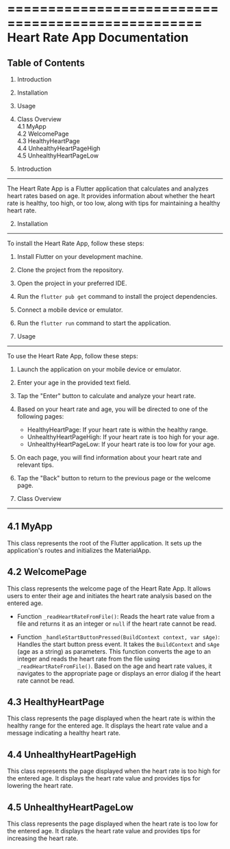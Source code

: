 ==================================================
Heart Rate App Documentation
==================================================

Table of Contents
-----------------
1. Introduction
2. Installation
3. Usage
4. Class Overview <br />
    4.1 MyApp <br />
    4.2 WelcomePage <br />
    4.3 HealthyHeartPage <br />
    4.4 UnhealthyHeartPageHigh <br />
    4.5 UnhealthyHeartPageLow

1. Introduction
-----------------
The Heart Rate App is a Flutter application that calculates and analyzes heart rates based on age. It provides information about whether the heart rate is healthy, too high, or too low, along with tips for maintaining a healthy heart rate.

2. Installation
-----------------
To install the Heart Rate App, follow these steps:
1. Install Flutter on your development machine.
2. Clone the project from the repository.
3. Open the project in your preferred IDE.
4. Run the `flutter pub get` command to install the project dependencies.
5. Connect a mobile device or emulator.
6. Run the `flutter run` command to start the application.

3. Usage
-----------------
To use the Heart Rate App, follow these steps:
1. Launch the application on your mobile device or emulator.
2. Enter your age in the provided text field.
3. Tap the "Enter" button to calculate and analyze your heart rate.
4. Based on your heart rate and age, you will be directed to one of the following pages:
   - HealthyHeartPage: If your heart rate is within the healthy range.
   - UnhealthyHeartPageHigh: If your heart rate is too high for your age.
   - UnhealthyHeartPageLow: If your heart rate is too low for your age.
5. On each page, you will find information about your heart rate and relevant tips.
6. Tap the "Back" button to return to the previous page or the welcome page.

4. Class Overview
-----------------
4.1 MyApp
--------------
This class represents the root of the Flutter application. It sets up the application's routes and initializes the MaterialApp.

4.2 WelcomePage
-----------------
This class represents the welcome page of the Heart Rate App. It allows users to enter their age and initiates the heart rate analysis based on the entered age.

- Function `_readHeartRateFromFile()`: 
  Reads the heart rate value from a file and returns it as an integer or `null` if the heart rate cannot be read.

- Function `_handleStartButtonPressed(BuildContext context, var sAge)`:
  Handles the start button press event. It takes the `BuildContext` and `sAge` (age as a string) as parameters. This function converts the age to an integer and reads the heart rate from the file using `_readHeartRateFromFile()`. Based on the age and heart rate values, it navigates to the appropriate page or displays an error dialog if the heart rate cannot be read.

4.3 HealthyHeartPage
-----------------
This class represents the page displayed when the heart rate is within the healthy range for the entered age. It displays the heart rate value and a message indicating a healthy heart rate.

4.4 UnhealthyHeartPageHigh
-----------------
This class represents the page displayed when the heart rate is too high for the entered age. It displays the heart rate value and provides tips for lowering the heart rate.

4.5 UnhealthyHeartPageLow
-----------------
This class represents the page displayed when the heart rate is too low for the entered age. It displays the heart rate value and provides tips for increasing the heart rate.
